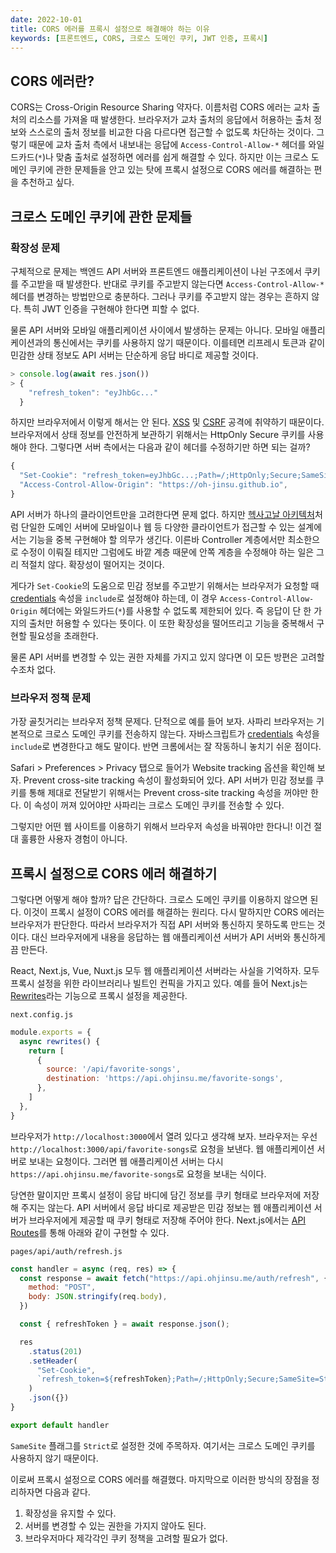 ```yaml
---
date: 2022-10-01
title: CORS 에러를 프록시 설정으로 해결해야 하는 이유
keywords: [프론트엔드, CORS, 크로스 도메인 쿠키, JWT 인증, 프록시]
---
```

## CORS 에러란?
CORS는 Cross-Origin Resource Sharing 약자다. 이름처럼 CORS 에러는 교차 출처의 리소스를 가져올 때 발생한다. 브라우저가 교차 출처의 응답에서 허용하는 출처 정보와 스스로의 출처 정보를 비교한 다음 다르다면 접근할 수 없도록 차단하는 것이다. 그렇기 때문에 교차 출처 측에서 내보내는 응답에 `Access-Control-Allow-*` 헤더를 와일드카드(`*`)나 맞춤 출처로 설정하면 에러를 쉽게 해결할 수 있다. 하지만 이는 크로스 도메인 쿠키에 관한 문제들을 안고 있는 탓에 프록시 설정으로 CORS 에러를 해결하는 편을 추천하고 싶다.

## 크로스 도메인 쿠키에 관한 문제들
### 확장성 문제
구체적으로 문제는 백엔드 API 서버와 프론트엔드 애플리케이션이 나뉜 구조에서 쿠키를 주고받을 때 발생한다. 반대로 쿠키를 주고받지 않는다면 `Access-Control-Allow-*` 헤더를 변경하는 방법만으로 충분하다. 그러나 쿠키를 주고받지 않는 경우는 흔하지 않다. 특히 JWT 인증을 구현해야 한다면 피할 수 없다.

물론 API 서버와 모바일 애플리케이션 사이에서 발생하는 문제는 아니다. 모바일 애플리케이션과의 통신에서는 쿠키를 사용하지 않기 때문이다. 이를테면 리프레시 토큰과 같이 민감한 상태 정보도 API 서버는 단순하게 응답 바디로 제공할 것이다.

```js
> console.log(await res.json())
> {
    "refresh_token": "eyJhbGc..."
  }
```

하지만 브라우저에서 이렇게 해서는 안 된다. <a href="https://ko.wikipedia.org/wiki/사이트_간_스크립팅" target="_blank" rel="noreferrer">XSS</a> 및 <a href="https://ko.wikipedia.org/wiki/사이트_간_요청_위조" target="_blank" rel="noreferrer">CSRF</a> 공격에 취약하기 때문이다. 브라우저에서 상태 정보를 안전하게 보관하기 위해서는 HttpOnly Secure 쿠키를 사용해야 한다. 그렇다면 서버 측에서는 다음과 같이 헤더를 수정하기만 하면 되는 걸까?

```js
{
  "Set-Cookie": "refresh_token=eyJhbGc...;Path=/;HttpOnly;Secure;SameSite=None",
  "Access-Control-Allow-Origin": "https://oh-jinsu.github.io",
}
```

API 서버가 하나의 클라이언트만을 고려한다면 문제 없다. 하지만 <a href="https://www.google.com/search?client=safari&rls=en&q=hexagonal+architecture&ie=UTF-8&oe=UTF-8" target="_blank" rel="noreferrer">헥사고날 아키텍처</a>처럼 단일한 도메인 서버에 모바일이나 웹 등 다양한 클라이언트가 접근할 수 있는 설계에서는 기능을 중복 구현해야 할 의무가 생긴다. 이른바 Controller 계층에서만 최소한으로 수정이 이뤄질 테지만 그럼에도 바깥 계층 때문에 안쪽 계층을 수정해야 하는 일은 그리 적절치 않다. 확장성이 떨어지는 것이다.

게다가 `Set-Cookie`의 도움으로 민감 정보를 주고받기 위해서는 브라우저가 요청할 때 <a href="https://developer.mozilla.org/en-US/docs/Web/API/fetch#credentials" target="_blank" rel="noreferrer">credentials</a> 속성을 `include`로 설정해야 하는데, 이 경우 `Access-Control-Allow-Origin` 헤더에는 와일드카드(`*`)를 사용할 수 없도록 제한되어 있다. 즉 응답이 단 한 가지의 출처만 허용할 수 있다는 뜻이다. 이 또한 확장성을 떨어뜨리고 기능을 중복해서 구현할 필요성을 초래한다.

물론 API 서버를 변경할 수 있는 권한 자체를 가지고 있지 않다면 이 모든 방편은 고려할 수조차 없다.

### 브라우저 정책 문제

가장 골칫거리는 브라우저 정책 문제다. 단적으로 예를 들어 보자. 사파리 브라우저는 기본적으로 크로스 도메인 쿠키를 전송하지 않는다. 자바스크립트가 <a href="https://developer.mozilla.org/en-US/docs/Web/API/fetch#credentials" target="_blank" rel="noreferrer">credentials</a> 속성을 `include`로 변경한다고 해도 말이다. 반면 크롬에서는 잘 작동하니 놓치기 쉬운 점이다. 

Safari > Preferences > Privacy 탭으로 들어가 Website tracking 옵션을 확인해 보자. Prevent cross-site tracking 속성이 활성화되어 있다. API 서버가 민감 정보를 쿠키를 통해 제대로 전달받기 위해서는 Prevent cross-site tracking 속성을 꺼야만 한다. 이 속성이 꺼져 있어야만 사파리는 크로스 도메인 쿠키를 전송할 수 있다.

그렇지만 어떤 웹 사이트를 이용하기 위해서 브라우저 속성을 바꿔야만 한다니! 이건 절대 훌륭한 사용자 경험이 아니다.

## 프록시 설정으로 CORS 에러 해결하기

그렇다면 어떻게 해야 할까? 답은 간단하다. 크로스 도메인 쿠키를 이용하지 않으면 된다. 이것이 프록시 설정이 CORS 에러를 해결하는 원리다. 다시 말하지만 CORS 에러는 브라우저가 판단한다. 따라서 브라우저가 직접 API 서버와 통신하지 못하도록 만드는 것이다. 대신 브라우저에게 내용을 응답하는 웹 애플리케이션 서버가 API 서버와 통신하게끔 만든다.

React, Next.js, Vue, Nuxt.js 모두 웹 애플리케이션 서버라는 사실을 기억하자. 모두 프록시 설정을 위한 라이브러리나 빌트인 컨픽을 가지고 있다. 예를 들어 Next.js는 <a href="https://nextjs.org/docs/api-reference/next.config.js/rewrites" target="_blank" rel="noreferrer">Rewrites</a>라는 기능으로 프록시 설정을 제공한다.

```dir
next.config.js
```
```js
module.exports = {
  async rewrites() {
    return [
      {
        source: '/api/favorite-songs',
        destination: 'https://api.ohjinsu.me/favorite-songs',
      },
    ]
  },
}
```

브라우저가 `http://localhost:3000`에서 열려 있다고 생각해 보자. 브라우저는 우선 `http://localhost:3000/api/favorite-songs`로 요청을 보낸다. 웹 애플리케이션 서버로 보내는 요청이다. 그러면 웹 애플리케이션 서버는 다시 `https://api.ohjinsu.me/favorite-songs`로 요청을 보내는 식이다.

당연한 말이지만 프록시 설정이 응답 바디에 담긴 정보를 쿠키 형태로 브라우저에 저장해 주지는 않는다. API 서버에서 응답 바디로 제공받은 민감 정보는 웹 애플리케이션 서버가 브라우저에게 제공할 때 쿠키 형태로 저장해 주어야 한다. Next.js에서는 <a href="https://nextjs.org/docs/api-routes/introduction" blank="_target" rel="noreferrer">API Routes</a>를 통해 아래와 같이 구현할 수 있다.

```dir
pages/api/auth/refresh.js
```
```js
const handler = async (req, res) => {
  const response = await fetch("https://api.ohjinsu.me/auth/refresh", {
    method: "POST",
    body: JSON.stringify(req.body),
  })

  const { refreshToken } = await response.json();

  res
    .status(201)
    .setHeader(
      "Set-Cookie",
      `refresh_token=${refreshToken};Path=/;HttpOnly;Secure;SameSite=Strict`,
    )
    .json({})
}

export default handler
```


`SameSite` 플래그를 `Strict`로 설정한 것에 주목하자. 여기서는 크로스 도메인 쿠키를 사용하지 않기 때문이다.

이로써 프록시 설정으로 CORS 에러를 해결했다. 마지막으로 이러한 방식의 장점을 정리하자면 다음과 같다.
1. 확장성을 유지할 수 있다.
2. 서버를 변경할 수 있는 권한을 가지지 않아도 된다.
3. 브라우저마다 제각각인 쿠키 정책을 고려할 필요가 없다.